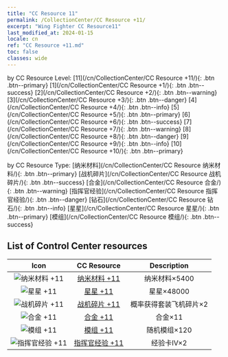 ```yaml
---
title: "CC Resource 11"
permalink: /CollectionCenter/CC Resource +11/
excerpt: "Wing Fighter CC Resource11"
last_modified_at: 2024-01-15
locale: cn
ref: "CC Resource +11.md"
toc: false
classes: wide
---
```


  by CC Resource Level:  [11](/cn/CollectionCenter/CC Resource +11/){: .btn .btn--primary}   [1](/cn/CollectionCenter/CC Resource +1/){: .btn .btn--success}   [2](/cn/CollectionCenter/CC Resource +2/){: .btn .btn--warning}   [3](/cn/CollectionCenter/CC Resource +3/){: .btn .btn--danger}   [4](/cn/CollectionCenter/CC Resource +4/){: .btn .btn--info}   [5](/cn/CollectionCenter/CC Resource +5/){: .btn .btn--primary}   [6](/cn/CollectionCenter/CC Resource +6/){: .btn .btn--success}   [7](/cn/CollectionCenter/CC Resource +7/){: .btn .btn--warning}   [8](/cn/CollectionCenter/CC Resource +8/){: .btn .btn--danger}   [9](/cn/CollectionCenter/CC Resource +9/){: .btn .btn--info}   [10](/cn/CollectionCenter/CC Resource +10/){: .btn .btn--primary} 

  by CC Resource Type:  [纳米材料](/cn/CollectionCenter/CC Resource 纳米材料/){: .btn .btn--primary}   [战机碎片](/cn/CollectionCenter/CC Resource 战机碎片/){: .btn .btn--success}   [合金](/cn/CollectionCenter/CC Resource 合金/){: .btn .btn--warning}   [指挥官经验](/cn/CollectionCenter/CC Resource 指挥官经验/){: .btn .btn--danger}   [钻石](/cn/CollectionCenter/CC Resource 钻石/){: .btn .btn--info}   [星星](/cn/CollectionCenter/CC Resource 星星/){: .btn .btn--primary}   [模组](/cn/CollectionCenter/CC Resource 模组/){: .btn .btn--success} 

## List of Control Center resources

  |   Icon |      CC Resource        |   Description   |
  |:------:|:---------------:|:---------------:|
  | ![纳米材料 +11](/images/cc/CC_Nano_Material_6_p.png) | [纳米材料 +11](/cn/CollectionCenter/纳米材料_11/) | 纳米材料×5400 |
  | ![星星 +11](/images/cc/CC_Star_6_p.png) | [星星 +11](/cn/CollectionCenter/星星_11/) | 星星×48000 |
  | ![战机碎片 +11](/images/cc/CC_Fighter_Shard_6_p.png) | [战机碎片 +11](/cn/CollectionCenter/战机碎片_11/) | 概率获得套装飞机碎片×2 |
  | ![合金 +11](/images/cc/CC_Alloy_Plate_6_p.png) | [合金 +11](/cn/CollectionCenter/合金_11/) | 合金×11 |
  | ![模组 +11](/images/cc/CC_Module_6_p.png) | [模组 +11](/cn/CollectionCenter/模组_11/) | 随机模组×120 |
  | ![指挥官经验 +11](/images/cc/CC_Pilot_EXP_Card_6_p.png) | [指挥官经验 +11](/cn/CollectionCenter/指挥官经验_11/) | 经验卡IV×2 |

